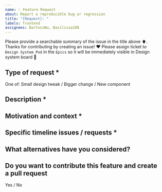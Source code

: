 ```yaml
---
name: 💡 Feature Request
about: Report a reproducible bug or regression
title: "[Request]: "
labels: frontend
assignees: BartoszWu, Basilissa108
---
```


Please provide a searchable summary of the issue in the title above ⬆️.
Thanks for contributing by creating an issue! ❤️
Please assign ticket to `Design System Pod` in the `Epics` so it will be immediately visible in Design system board 🙏

## Type of request *  
<!-- REQUIRED FIELD
        What kind of request you are asking for.
-->
One of: Small design tweak / Bigger change / New component

## Description *
<!-- REQUIRED FIELD 
        Provide a clear and concise description of what you want to happen. 
-->

## Motivation and context * 
<!-- REQUIRED FIELD
        Tell us why this change is needed or helpful, and what problem it may help to solve. 
        If possible add some business/product context to help us understand the request better. 
 -->

##  Specific timeline issues / requests *
<!-- REQUIRED FIELD
        Is it blocking you? When will you need it approximately?
        If possible, please include links to the related product issues here. 
 -->

## What alternatives have you considered?

##  Do you want to contribute this feature and create a pull request
Yes  / No 